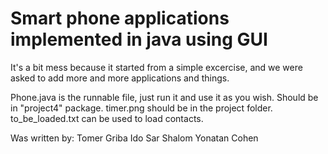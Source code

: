 # Smart phone applications implemented in java using GUI

It's a bit mess because it started from a simple excercise, and we were asked to add more and more applications and things.

Phone.java is the runnable file, just run it and use it as you wish.
Should be in "project4" package.
timer.png should be in the project folder.
to_be_loaded.txt can be used to load contacts.

Was written by:
  Tomer Griba
  Ido Sar Shalom
  Yonatan Cohen
